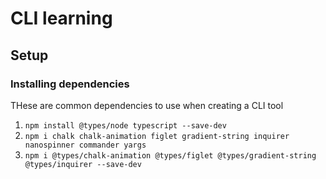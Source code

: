 # CLI learning

## Setup

### Installing dependencies

THese are common dependencies to use when creating a CLI tool

1. `npm install @types/node typescript --save-dev`
2. `npm i chalk chalk-animation figlet gradient-string inquirer nanospinner commander yargs`
3. `npm i @types/chalk-animation @types/figlet @types/gradient-string @types/inquirer --save-dev`
